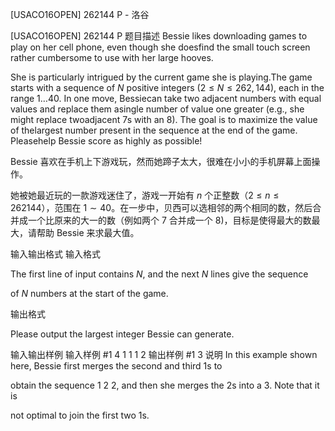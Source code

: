 



[USACO16OPEN] 262144 P - 洛谷














[USACO16OPEN] 262144 P
题目描述
Bessie likes downloading games to play on her cell phone, even though she  doesfind the small touch screen rather cumbersome to use with her large hooves.


She is particularly intrigued by the current game she is playing.The game starts with a sequence of $N$ positive integers ($2 \leq N\leq 262,144$), each in the range $1 \ldots 40$.  In one move, Bessiecan take two adjacent numbers with equal values and replace them asingle number of value one greater (e.g., she might replace twoadjacent 7s with an 8). The goal is to maximize the value of thelargest number present in the sequence at the end of the game.  Pleasehelp Bessie score as highly as possible!

Bessie 喜欢在手机上下游戏玩，然而她蹄子太大，很难在小小的手机屏幕上面操作。


她被她最近玩的一款游戏迷住了，游戏一开始有 $n$ 个正整数（$2 \leq n \leq 262144$），范围在 $1 \sim 40$。在一步中，贝西可以选相邻的两个相同的数，然后合并成一个比原来的大一的数（例如两个 $7$ 合并成一个 $8$)，目标是使得最大的数最大，请帮助 Bessie 来求最大值。

输入输出格式
输入格式

The first line of input contains $N$, and the next $N$ lines give the sequence

of $N$ numbers at the start of the game.

输出格式

Please output the largest integer Bessie can generate.

输入输出样例
输入样例 #1
4
1
1
1
2
输出样例 #1
3
说明
In this example shown here, Bessie first merges the second and third 1s to

obtain the sequence 1 2 2, and then she merges the 2s into a 3.  Note that it is

not optimal to join the first two 1s.







